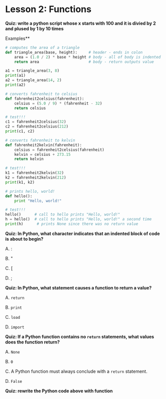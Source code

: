 # Lesson 2: Functions

**Quiz: write a python script whose x starts with 100 and it is divied by 2 and plused by 1 by 10 times**















Examples**

```python
# computes the area of a triangle
def triangle_area(base, height):     # header - ends in colon
    area = (1.0 / 2) * base * height # body - all of body is indented
    return area                      # body - return outputs value

a1 = triangle_area(3, 8)
print(a1)
a2 = triangle_area(14, 2)
print(a2)

# converts fahrenheit to celsius
def fahrenheit2celsius(fahrenheit):
    celsius = (5.0 / 9) * (fahrenheit - 32)
    return celsius

# test!!!
c1 = fahrenheit2celsius(32)
c2 = fahrenheit2celsius(212)
print(c1, c2)

# converts fahrenheit to kelvin
def fahrenheit2kelvin(fahrenheit):
    celsius = fahrenheit2celsius(fahrenheit)
    kelvin = celsius + 273.15
    return kelvin

# test!!!
k1 = fahrenheit2kelvin(32)
k2 = fahrenheit2kelvin(212)
print(k1, k2)

# prints hello, world!
def hello():
    print "Hello, world!"

# test!!!
hello()      # call to hello prints "Hello, world!"
h = hello()  # call to hello prints "Hello, world!" a second time
print(h)      # prints None since there was no return value


```







**Quiz: In Python, what character indicates that an indented block of code is about to begin?**

A. :

B. "

C. [

D. ;









**Quiz: In Python, what statement causes a function to return a value?**

A. `return`

B. `print`

C. `load`

D. `import`









**Quiz: If a Python function contains no `return` statements, what values does the function return?**

A. `None`

B. `0`

C. A Python function must always conclude with a `return` statement.

D. `False`







**Quiz: rewrite the Python code above with function**